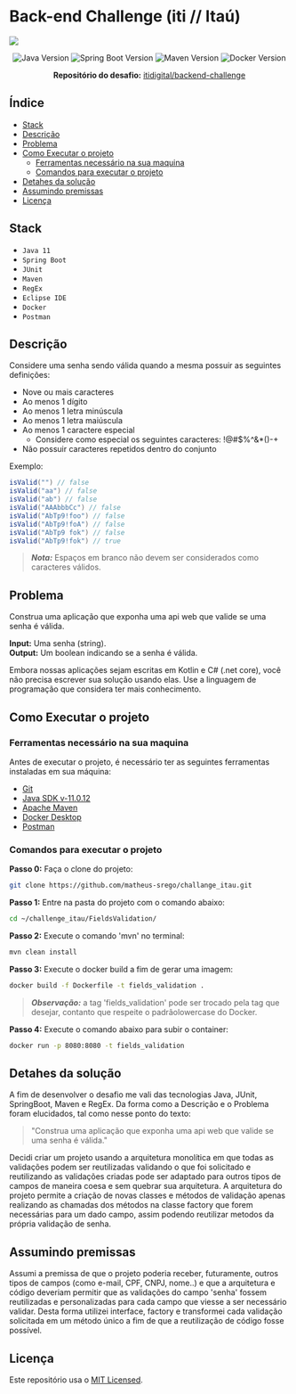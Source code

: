 # Back-end Challenge (iti // Itaú)

<img src="https://comoinvestirdinheiro.com/wp-content/uploads/2021/12/iti-itau.jpg"> 

<div align="center">

![Java Version](https://img.shields.io/badge/Java-v11-important)
![Spring Boot Version](https://img.shields.io/badge/Spring%20Boot-v2.6.2-green)
![Maven Version](https://img.shields.io/badge/maven-v3.8.4-brightgreen)
![Docker Version](https://img.shields.io/badge/Docker-v20.10.11-blue)
 
</div>

<div align="center">

**Repositório do desafio:** [itidigital/backend-challenge](https://github.com/itidigital/backend-challenge)

</div>

## Índice
 - [Stack](https://github.com/matheus-srego/challenge_itau#stack)
 - [Descrição](https://github.com/matheus-srego/challenge_itau#descri%C3%A7%C3%A3o)
 - [Problema](https://github.com/matheus-srego/challenge_itau#problema)
 - [Como Executar o projeto](https://github.com/matheus-srego/challenge_itau#como-executar-o-projeto)
    - [Ferramentas necessário na sua maquina](https://github.com/matheus-srego/challenge_itau#ferramentas-necess%C3%A1rio-na-sua-maquina)
    - [Comandos para executar o projeto](https://github.com/matheus-srego/challenge_itau#comandos-para-executar-o-projeto)
 - [Detahes da solução](https://github.com/matheus-srego/challenge_itau#detahes-da-solu%C3%A7%C3%A3o)
 - [Assumindo premissas](https://github.com/matheus-srego/challange_itau#assumindo-premissas)
 - [Licença](https://github.com/matheus-srego/challenge_itau#licen%C3%A7a)

## Stack

 - ```Java 11```
 - ```Spring Boot```
 - ```JUnit```
 - ```Maven```
 - ```RegEx```
 - ```Eclipse IDE```
 - ```Docker```
 - ```Postman```

## Descrição

Considere uma senha sendo válida quando a mesma possuir as seguintes definições:

- Nove ou mais caracteres
- Ao menos 1 dígito
- Ao menos 1 letra minúscula
- Ao menos 1 letra maiúscula
- Ao menos 1 caractere especial
  - Considere como especial os seguintes caracteres: !@#$%^&*()-+
- Não possuir caracteres repetidos dentro do conjunto

Exemplo:  

```java
isValid("") // false  
isValid("aa") // false  
isValid("ab") // false  
isValid("AAAbbbCc") // false  
isValid("AbTp9!foo") // false  
isValid("AbTp9!foA") // false
isValid("AbTp9 fok") // false
isValid("AbTp9!fok") // true
```

> **_Nota:_**  Espaços em branco não devem ser considerados como caracteres válidos.

## Problema

Construa uma aplicação que exponha uma api web que valide se uma senha é válida.

**Input:** Uma senha (string).  
**Output:** Um boolean indicando se a senha é válida.

Embora nossas aplicações sejam escritas em Kotlin e C# (.net core), você não precisa escrever sua solução usando elas. Use a linguagem de programação que considera ter mais conhecimento.

## Como Executar o projeto

### **Ferramentas necessário na sua maquina**

Antes de executar o projeto, é necessário ter as seguintes ferramentas instaladas em sua máquina:
 - [Git](https://git-scm.com/downloads)
 - [Java SDK v-11.0.12](https://www.oracle.com/br/java/technologies/javase/jdk11-archive-downloads.html)
 - [Apache Maven](https://maven.apache.org/download.cgi)
 - [Docker Desktop](https://www.docker.com/products/docker-desktop)
 - [Postman](https://www.postman.com/downloads/)

### **Comandos para executar o projeto**

**Passo 0:** Faça o clone do projeto:
```bash
git clone https://github.com/matheus-srego/challange_itau.git
```

**Passo 1:** Entre na pasta do projeto com o comando abaixo:
```bash
cd ~/challenge_itau/FieldsValidation/
```

**Passo 2:** Execute o comando 'mvn' no terminal:
```bash
mvn clean install
```

**Passo 3:** Execute o docker build a fim de gerar uma imagem:
```bash
docker build -f Dockerfile -t fields_validation .
```
> **_Observação:_** a tag 'fields_validation' pode ser trocado pela tag que desejar, contanto que respeite o padrãolowercase do Docker.

**Passo 4:** Execute o comando abaixo para subir o container:
```bash
docker run -p 8080:8080 -t fields_validation
```

## Detahes da solução
A fim de desenvolver o desafio me vali das tecnologias Java, JUnit, SpringBoot, Maven e RegEx. Da forma como a Descrição e o Problema foram elucidados, tal como nesse ponto do texto:

 > "Construa uma aplicação que exponha uma api web que valide se uma senha é válida."

Decidi criar um projeto usando a arquitetura monolítica em que todas as validações podem ser reutilizadas validando o que foi solicitado e reutilizando as validações criadas pode ser adaptado para outros tipos de campos de maneira coesa e sem quebrar sua arquitetura. A arquitetura do projeto permite a criação de novas classes e métodos de validação apenas realizando as chamadas dos métodos na classe factory que forem necessárias para um dado campo, assim podendo reutilizar metodos da própria validação de senha.

## Assumindo premissas
Assumi a premissa de que o projeto poderia receber, futuramente, outros tipos de campos (como e-mail, CPF, CNPJ, nome..) e que a arquitetura e  código deveriam permitir que as validações do campo 'senha' fossem reutilizadas e personalizadas para cada campo que viesse a ser necessário validar. Desta forma utilizei interface, factory e transformei cada validação solicitada em um método único a fim de que a reutilização de código fosse possível.

## Licença
Este repositório usa o [MIT Licensed](https://github.com/matheus-srego/challenge_itau/blob/main/LICENSE).

